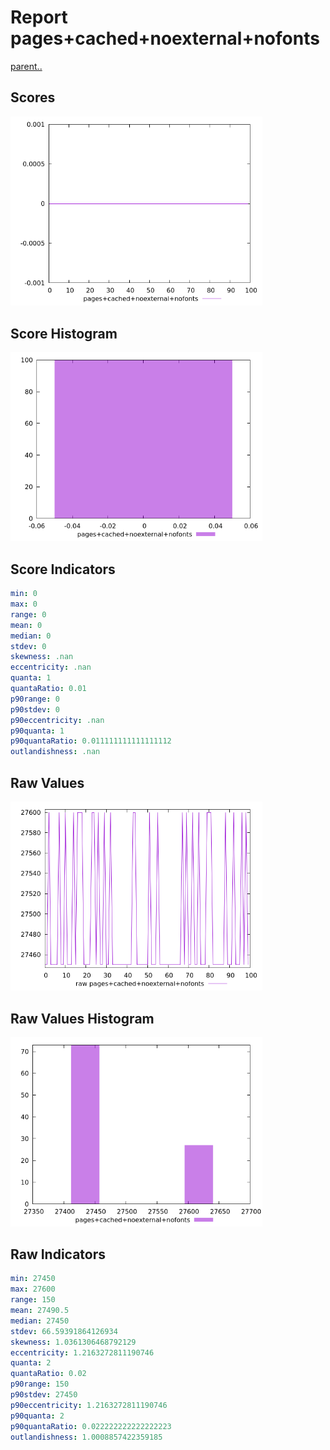 # Report pages+cached+noexternal+nofonts

[parent..](./..)  


## Scores

![score](./score.png)  

## Score Histogram

![hist](./hist.png)  

## Score Indicators

```yaml
min: 0
max: 0
range: 0
mean: 0
median: 0
stdev: 0
skewness: .nan
eccentricity: .nan
quanta: 1
quantaRatio: 0.01
p90range: 0
p90stdev: 0
p90eccentricity: .nan
p90quanta: 1
p90quantaRatio: 0.011111111111111112
outlandishness: .nan

```

## Raw Values

![raw](./raw.png)  

## Raw Values Histogram

![raw hist](./raw_hist.png)  

## Raw Indicators

```yaml
min: 27450
max: 27600
range: 150
mean: 27490.5
median: 27450
stdev: 66.59391864126934
skewness: 1.0361306468792129
eccentricity: 1.2163272811190746
quanta: 2
quantaRatio: 0.02
p90range: 150
p90stdev: 27450
p90eccentricity: 1.2163272811190746
p90quanta: 2
p90quantaRatio: 0.022222222222222223
outlandishness: 1.0008857422359185

```

<style>
  img {
    max-width: 80%;
  }
</style>
      
